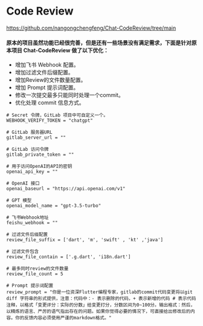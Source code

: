 # Code Review
https://github.com/nangongchengfeng/Chat-CodeReview/tree/main
#### 原本的项目虽然功能已经很完善，但是还有一些场景没有满足需求，下面是针对原本项目 Chat-CodeReview 做了以下优化：
- 增加飞书 Webhook 配置。
- 增加过滤文件后缀配置。
- 增加Review的文件数量配置。
- 增加 Prompt 提示词配置。
- 修改一次提交最多只能同时处理一个commit。
- 优化处理 commit 信息方式。
```
# Secret 令牌，GitLab 项目中可自定义一个。
WEBHOOK_VERIFY_TOKEN = "chatgpt"

# GitLab 服务器URL
gitlab_server_url = ""

# GitLab 访问令牌
gitlab_private_token = ""

# 用于访问OpenAI的API的密钥
openai_api_key = ""

# OpenAI 接口
openai_baseurl = "https://api.openai.com/v1"

# GPT 模型
openai_model_name = "gpt-3.5-turbo"

# 飞书Webhook地址
feishu_webhook = ""

# 过滤文件后缀配置
review_file_suffix = ['dart', 'm', 'swift' , 'kt' ,'java']

# 过滤文件包含
review_file_contain = ['.g.dart', 'i18n.dart']

# 最多同时review的文件数量
review_file_count = 5

# Prompt 提示词配置
review_prompt = "你是一位资深Flutter编程专家，gitlab的commit代码变更将以git diff 字符串的形式提供，注意：代码中：- 表示删除的代码，+ 表示新增的代码 # 表示代码注释，以格式「变更评分：实际的分数」给变更打分，分数区间为0~100分。输出格式：然后，以精炼的语言、严厉的语气指出存在的问题。如果你觉得必要的情况下，可直接给出修改后的内容。你的反馈内容必须使用严谨的markdown格式。"

```
